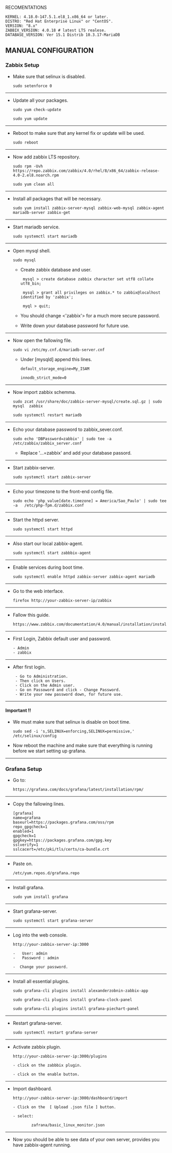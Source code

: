 RECOMENTATIONS
      
    KERNEL: 4.18.0-147.5.1.el8_1.x86_64 or later.
    DISTRO: "Red Hat Enterprise Linux" or "CentOS".
    VERSION: "8.x" 
    ZABBIX_VERSION: 4.0.18 # latest LTS realese.
    DATABASE_VERSION: Ver 15.1 Distrib 10.3.17-MariaDB


MANUAL CONFIGURATION 
---

### Zabbix Setup

- Make sure that selinux is disabled.
          
      sudo setenforce 0 

---


 - Update all your packages.
   
       sudo yum check-update
 
       sudo yum update


--- 

 - Reboot to make sure that any kernel fix or update will be used.
  
       sudo reboot

---

 - Now add zabbix LTS repository.
    
       sudo rpm -Uvh https://repo.zabbix.com/zabbix/4.0/rhel/8/x86_64/zabbix-release-4.0-2.el8.noarch.rpm
 
       sudo yum clean all

---

 - Install all packages that will be necessary.
 
       sudo yum install zabbix-server-mysql zabbix-web-mysql zabbix-agent mariadb-server zabbix-get

---

 - Start mariadb service.
 
       sudo systemctl start mariadb

---

 - Open mysql shell.
 
       sudo mysql
 
     - Create zabbix database and user.
       
            mysql > create database zabbix character set utf8 collate utf8_bin;
  
            mysql > grant all privileges on zabbix.* to zabbix@localhost identified by 'zabbix';
  
            myql > quit; 
            
     - You should change <'zabbix'> for a much more secure password.
     
     - Write down your database password for future use.

---

 - Now open the fallowing file.

       sudo vi /etc/my.cnf.d/mariadb-server.cnf 
  
     - Under [mysqld] append this lines.
 
           default_storage_engine=My_ISAM
 
           innodb_strict_mode=0
           
           
---

 - Now import zabbix schemma.
 
       sudo zcat /usr/share/doc/zabbix-server-mysql/create.sql.gz | sudo mysql  zabbix 
       
       sudo systemctl restart mariadb

---

 - Echo your database password  to zabbix_sever.conf.
 
       sudo echo 'DBPassword=zabbix' | sudo tee -a  /etc/zabbix/zabbix_server.conf
       
      - Replace '...=zabbix' and add your database passord.

---

 - Start zabbix-server. 
 
       sudo systemctl start zabbix-server

---

 - Echo your timezone to  the front-end config file.
 
       sudo echo 'php_value[date.timezone] = America/Sao_Paulo' | sudo tee -a   /etc/php-fpm.d/zabbix.conf

---

 - Start the httpd server. 
 
       sudo systemctl start httpd 

---

 - Also start our local zabbix-agent. 
 
       sudo systemctl start zabbbix-agent

---

 - Enable services during boot time.
 
       sudo systemctl enable httpd zabbix-server zabbix-agent mariadb

---

 - Go to the web interface. 
 
       firefox http://your-zabbix-server-ip/zabbix

---

 - Fallow this guide.
 
       https://www.zabbix.com/documentation/4.0/manual/installation/install#installing_frontend

---

 - First Login, Zabbix default user and password.
   
       - Admin
       - zabbix

---
 
 - After first login. 
    
        - Go to Administration.
        - Then click on Users.
        - Click on the Admin user.
        - Go on Passoword and click - Change Password.
        - Write your new password down, for future use.

---

 #### Important !!

- We must make sure that selinux is disable on boot time.
    
      sudo sed -i 's,SELINUX=enforcing,SELINUX=permissive,' /etc/selinux/config

- Now reboot the machine and make sure that everything is running before we start setting up grafana.


****


### Grafana Setup



 -  Go to:
 
        https://grafana.com/docs/grafana/latest/installation/rpm/
 
 
 ---
 
 -  Copy the fallowing lines.

        [grafana]  
        name=grafana  
        baseurl=https://packages.grafana.com/oss/rpm  
        repo_gpgcheck=1  
        enabled=1  
        gpgcheck=1  
        gpgkey=https://packages.grafana.com/gpg.key  
        sslverify=1  
        sslcacert=/etc/pki/tls/certs/ca-bundle.crt  

---

 -  Paste on.

        /etc/yum.repos.d/grafana.repo

---
 
 -  Install grafana.
    
        sudo yum install grafana

---
  
 -  Start grafana-server.
 
        sudo systemctl start grafana-server
        

--- 

 -  Log into the web console.
    
        http://your-zabbix-server-ip:3000
        
        -   User: admin
        -   Password : admin
        
        -  Change your password. 
 
 
---

 -  Install all essential plugins. 
    
        sudo grafana-cli plugins install alexanderzobnin-zabbix-app

        sudo grafana-cli plugins install grafana-clock-panel
    
        sudo grafana-cli plugins install grafana-piechart-panel


---
 
 
 -  Restart grafana-server.
  
        sudo systemctl restart grafana-server
        
---
    
    
 -  Activate zabbix plugin.
 
        http://your-zabbix-server-ip:3000/plugins

        - click on the zabbbix plugin.
        
        - click on the enable button.
        
        
---

 
 -  Import  dashboard.
   
        http://your-zabbix-server-ip:3000/dashboard/import
        
        - Click on the  [ Upload .json file ] button. 
        
        - select:
        
                zafrana/basic_linux_monitor.json

--- 

- Now you should be able to see data of your own server, provides you have zabbix-agent running.



